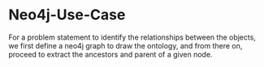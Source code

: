 # Neo4j-Use-Case

For a problem statement to identify the relationships between the objects, we first define a neo4j graph to draw the ontology, and from there on, proceed to extract the ancestors and parent of a given node.
